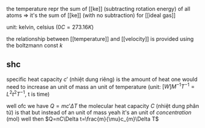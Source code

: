 the temperature repr the sum of [[ke]] (subtracting rotation energy) of all atoms
=> it's the sum of [[ke]] (with no subtraction) for [[ideal gas]]

unit: kelvin, celsius ($0C=273.16K$)

the relationship between [[temperature]] and [[velocity]] is provided using the boltzmann const $k$

## shc
specific heat capacity $c'$ (nhiệt dung riêng) is the amount of heat one would need to increase an unit of mass an unit of temperature (unit: $[W]M^{-1}T^{-1}=L^{2}t^{2}T^{-1}$, t is time)

well ofc we have $Q=mc'\Delta T$
the molecular heat capacity $C$ (nhiệt dung phân tử) is that but instead of an unit of mass yeah it's an unit of *concentration* (mol)
well then $Q=nC\Delta t=\frac{m}{\mu}c_{m}\Delta T$


